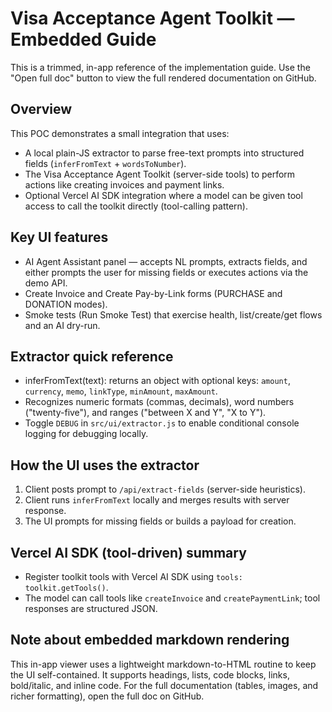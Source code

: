 # Visa Acceptance Agent Toolkit — Embedded Guide

This is a trimmed, in-app reference of the implementation guide. Use the "Open full doc" button to view the full rendered documentation on GitHub.

## Overview

This POC demonstrates a small integration that uses:

- A local plain-JS extractor to parse free-text prompts into structured fields (`inferFromText` + `wordsToNumber`).
- The Visa Acceptance Agent Toolkit (server-side tools) to perform actions like creating invoices and payment links.
- Optional Vercel AI SDK integration where a model can be given tool access to call the toolkit directly (tool-calling pattern).

## Key UI features

- AI Agent Assistant panel — accepts NL prompts, extracts fields, and either prompts the user for missing fields or executes actions via the demo API.
- Create Invoice and Create Pay-by-Link forms (PURCHASE and DONATION modes).
- Smoke tests (Run Smoke Test) that exercise health, list/create/get flows and an AI dry-run.

## Extractor quick reference

- inferFromText(text): returns an object with optional keys: `amount`, `currency`, `memo`, `linkType`, `minAmount`, `maxAmount`.
- Recognizes numeric formats (commas, decimals), word numbers ("twenty-five"), and ranges ("between X and Y", "X to Y").
- Toggle `DEBUG` in `src/ui/extractor.js` to enable conditional console logging for debugging locally.

## How the UI uses the extractor

1. Client posts prompt to `/api/extract-fields` (server-side heuristics).
2. Client runs `inferFromText` locally and merges results with server response.
3. The UI prompts for missing fields or builds a payload for creation.

## Vercel AI SDK (tool-driven) summary

- Register toolkit tools with Vercel AI SDK using `tools: toolkit.getTools()`.
- The model can call tools like `createInvoice` and `createPaymentLink`; tool responses are structured JSON.

## Note about embedded markdown rendering

This in-app viewer uses a lightweight markdown-to-HTML routine to keep the UI self-contained. It supports headings, lists, code blocks, links, bold/italic, and inline code. For the full documentation (tables, images, and richer formatting), open the full doc on GitHub.


